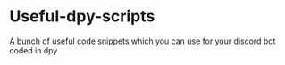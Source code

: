 # Useful-dpy-scripts
A bunch of useful code snippets which you can use for your discord bot coded in dpy
